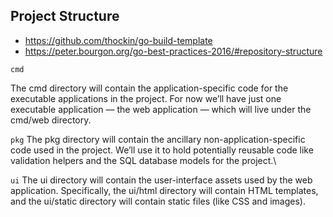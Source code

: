 
## Project Structure
- https://github.com/thockin/go-build-template
- https://peter.bourgon.org/go-best-practices-2016/#repository-structure


```cmd```

The cmd directory will contain the application-specific code for the
executable applications in the project. For now we’ll have just one
executable application — the web application — which will live under
the cmd/web directory.

```pkg```
The pkg directory will contain the ancillary non-application-specific
code used in the project. We’ll use it to hold potentially reusable code
like validation helpers and the SQL database models for the project.\

```ui```
The ui directory will contain the user-interface assets used by the web
application. Specifically, the ui/html directory will contain HTML
templates, and the ui/static directory will contain static files (like
CSS and images).